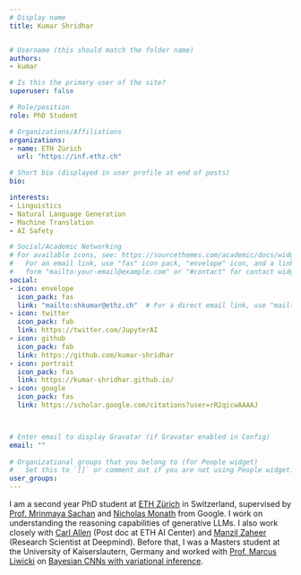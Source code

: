 ```yaml
---
# Display name
title: Kumar Shridhar


# Username (this should match the folder name)
authors:
- kumar

# Is this the primary user of the site?
superuser: false

# Role/position
role: PhD Student

# Organizations/Affiliations
organizations:
- name: ETH Zürich
  url: "https://inf.ethz.ch"

# Short bio (displayed in user profile at end of posts)
bio: 

interests:
- Linguistics
- Natural Language Generation
- Machine Translation
- AI Safety

# Social/Academic Networking
# For available icons, see: https://sourcethemes.com/academic/docs/widgets/#icons
#   For an email link, use "fas" icon pack, "envelope" icon, and a link in the
#   form "mailto:your-email@example.com" or "#contact" for contact widget.
social:
- icon: envelope
  icon_pack: fas
  link: "mailto:shkumar@ethz.ch"  # For a direct email link, use "mailto:test@example.org".
- icon: twitter
  icon_pack: fab
  link: https://twitter.com/JupyterAI
- icon: github
  icon_pack: fab
  link: https://github.com/kumar-shridhar
- icon: portrait
  icon_pack: fas
  link: https://kumar-shridhar.github.io/
- icon: google
  icon_pack: fas
  link: https://scholar.google.com/citations?user=rR2qicwAAAAJ



# Enter email to display Gravatar (if Gravatar enabled in Config)
email: ""
  
# Organizational groups that you belong to (for People widget)
#   Set this to `[]` or comment out if you are not using People widget.  
user_groups:
---
```

I am a second year PhD student at [ETH Zürich](https://ethz.ch/en.html) in Switzerland, supervised by [Prof. Mrinmaya Sachan](https://sites.google.com/site/mrinsachan/) and [Nicholas Monath](https://people.cs.umass.edu/~nmonath/) from Google. I work on understanding the reasoning capabilities of generative LLMs. I also work closely with [Carl Allen](https://carl-allen.github.io/) (Post doc at ETH AI Center) and [Manzil Zaheer](https://scholar.google.com/citations?user=A33FhJMAAAAJ&hl=en) (Research Scientist at Deepmind). Before that, I was a Masters student at the University of Kaiserslautern, Germany and worked with [Prof. Marcus Liwicki](https://www.ltu.se/staff/m/marliw-1.177225?l=en) on [Bayesian CNNs with variational inference](https://arxiv.org/abs/1901.02731).